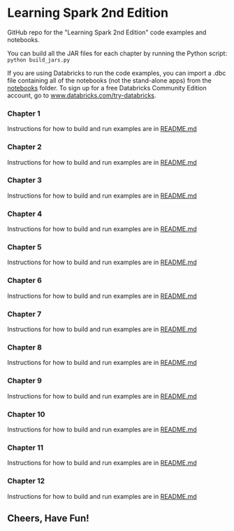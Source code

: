 # Learning Spark 2nd Edition
GitHub repo for the "Learning Spark 2nd Edition" code examples and notebooks.

You can build all the JAR files for each chapter by running the Python script:
`python build_jars.py`


If you are using Databricks to run the code examples, you can import a .dbc file containing all of the notebooks (not the stand-alone apps) from the [notebooks](notebooks) folder. To sign up for a free Databricks Community Edition account, go to www.databricks.com/try-databricks.


###  Chapter 1
Instructions for how to build and run examples are in [README.md](chapter1/README.md)
###  Chapter 2
Instructions for how to build and run examples are in [README.md](chapter2/README.md)
###  Chapter 3
Instructions for how to build and run examples are in [README.md](chapter3/README.md)
###  Chapter 4
Instructions for how to build and run examples are in [README.md](chapter4/README.md)
###  Chapter 5
Instructions for how to build and run examples are in [README.md](chapter5/README.md)
###  Chapter 6
Instructions for how to build and run examples are in [README.md](chapter6/README.md)
###  Chapter 7
Instructions for how to build and run examples are in [README.md](chapter7/README.md)
###  Chapter 8
Instructions for how to build and run examples are in [README.md](chapter8/README.md)
###  Chapter 9
Instructions for how to build and run examples are in [README.md](chapter9/README.md)
###  Chapter 10
Instructions for how to build and run examples are in [README.md](chapter10/README.md)
###  Chapter 11
Instructions for how to build and run examples are in [README.md](chapter11/README.md)
###  Chapter 12
Instructions for how to build and run examples are in [README.md](chapter12/README.md)

Cheers,
Have Fun!
--
